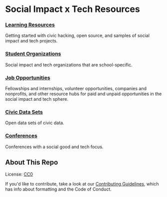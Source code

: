 # Social Impact x Tech Resources

### [Learning Resources](learning-resources.md)
Getting started with civic hacking, open source, and samples of social impact and tech projects.

### [Student Organizations](student-organizations.md)
Social impact and tech organizations that are school-specific.

### [Job Opportunities](job-opportunities.md)
Fellowships and internships, volunteer opportunities, companies and nonprofits, and other resource hubs for paid and unpaid opportunities in the social impact and tech sphere.

### [Civic Data Sets](data-sets.md)
Open data sets of civic data.

### [Conferences](conferences.md)
Conferences with a social good and tech focus.

## About This Repo

License: [CC0](https://creativecommons.org/publicdomain/zero/1.0/)

If you'd like to contribute, take a look at our
[Contributing Guidelines](CONTRIBUTING.md), which has info about formatting and
the Code of Conduct.
